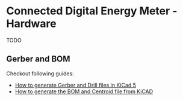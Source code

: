# Connected Digital Energy Meter - Hardware

TODO

## Gerber and BOM

Checkout following guides:

* [How to generate Gerber and Drill files in KiCad 5](https://support.jlcpcb.com/article/149-how-to-generate-gerber-and-drill-files-in-kicad)
* [How to generate the BOM and Centroid file from KiCAD](https://support.jlcpcb.com/article/84-how-to-generate-the-bom-and-centroid-file-from-kicad)
